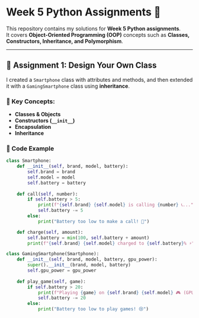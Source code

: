 # Week 5 Python Assignments 🐍

This repository contains my solutions for **Week 5 Python assignments**.  
It covers **Object-Oriented Programming (OOP)** concepts such as **Classes, Constructors, Inheritance, and Polymorphism**.  

---

## 📘 Assignment 1: Design Your Own Class

I created a `Smartphone` class with attributes and methods, and then extended it with a `GamingSmartphone` class using **inheritance**.

### 🔑 Key Concepts:
- **Classes & Objects**
- **Constructors (`__init__`)**
- **Encapsulation**
- **Inheritance**

### 📂 Code Example
```python
class Smartphone:
    def __init__(self, brand, model, battery):
        self.brand = brand
        self.model = model
        self.battery = battery
    
    def call(self, number):
        if self.battery > 5:
            print(f"{self.brand} {self.model} is calling {number} 📞...")
            self.battery -= 5
        else:
            print("Battery too low to make a call! 🔋")

    def charge(self, amount):
        self.battery = min(100, self.battery + amount)
        print(f"{self.brand} {self.model} charged to {self.battery}% ⚡")

class GamingSmartphone(Smartphone):
    def __init__(self, brand, model, battery, gpu_power):
        super().__init__(brand, model, battery)
        self.gpu_power = gpu_power
    
    def play_game(self, game):
        if self.battery > 20:
            print(f"Playing {game} on {self.brand} {self.model} 🎮 (GPU: {self.gpu_power})")
            self.battery -= 20
        else:
            print("Battery too low to play games! 😢")
